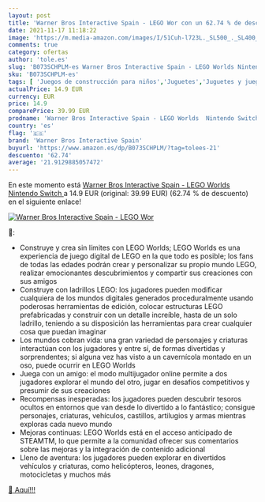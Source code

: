 ```yaml
---
layout: post
title: 'Warner Bros Interactive Spain - LEGO Wor con un 62.74 % de descuento'
date: 2021-11-17 11:18:22
image: 'https://m.media-amazon.com/images/I/51Cuh-l723L._SL500_._SL400_.jpg'
comments: true
category: ofertas
author: 'tole.es'
slug: 'B073SCHPLM-es Warner Bros Interactive Spain - LEGO Worlds Nintendo Switch'
sku: 'B073SCHPLM-es'
tags: [ 'Juegos de construcción para niños','Juguetes','Juguetes y juegos','nintendo','warner bros interactive spain', ]
actualPrice: 14.9 EUR
currency: EUR
price: 14.9
comparePrice: 39.99 EUR
prodname: 'Warner Bros Interactive Spain - LEGO Worlds  Nintendo Switch '
country: 'es'
flag: '🇪🇸'
brand: 'Warner Bros Interactive Spain'
buyurl: 'https://www.amazon.es/dp/B073SCHPLM/?tag=tolees-21'
descuento: '62.74'
average: '21.9129885057472'
---
```


En este momento está [Warner Bros Interactive Spain - LEGO Worlds  Nintendo Switch ](https://www.amazon.es/dp/B073SCHPLM/?tag=tolees-21) a 14.9 EUR (original: 39.99 EUR) (62.74 %  de descuento) en el siguiente enlace!

[![Warner Bros Interactive Spain - LEGO Wor](https://m.media-amazon.com/images/I/51Cuh-l723L._SL500_._SL400_.jpg)](https://www.amazon.es/dp/B073SCHPLM/?tag=tolees-21)

🔎:

- Construye y crea sin límites con LEGO Worlds; LEGO Worlds es una experiencia de juego digital de LEGO en la que todo es posible; los fans de todas las edades podrán crear y personalizar su propio mundo LEGO, realizar emocionantes descubrimientos y compartir sus creaciones con sus amigos
- Construye con ladrillos LEGO: los jugadores pueden modificar cualquiera de los mundos digitales generados proceduralmente usando poderosas herramientas de edición, colocar estructuras LEGO prefabricadas y construir con un detalle increíble, hasta de un solo ladrillo, teniendo a su disposición las herramientas para crear cualquier cosa que puedan imaginar
- Los mundos cobran vida: una gran variedad de personajes y criaturas interactúan con los jugadores y entre sí, de formas divertidas y sorprendentes; si alguna vez has visto a un cavernícola montado en un oso, puede ocurrir en LEGO Worlds
- Juega con un amigo: el modo multijugador online permite a dos jugadores explorar el mundo del otro, jugar en desafíos competitivos y presumir de sus creaciones
- Recompensas inesperadas: los jugadores pueden descubrir tesoros ocultos en entornos que van desde lo divertido a lo fantástico; consigue personajes, criaturas, vehículos, castillos, artilugios y armas mientras exploras cada nuevo mundo
- Mejoras continuas: LEGO Worlds está en el acceso anticipado de STEAMTM, lo que permite a la comunidad ofrecer sus comentarios sobre las mejoras y la integración de contenido adicional
- Lleno de aventura: los jugadores pueden explorar en divertidos vehículos y criaturas, como helicópteros, leones, dragones, motocicletas y muchos más

[🛒 Aquí!!!](https://www.amazon.es/dp/B073SCHPLM/?tag=tolees-21)
